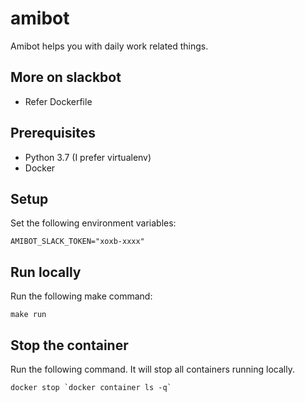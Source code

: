 # amibot
Amibot helps you with daily work related things.

## More on slackbot
- Refer Dockerfile

## Prerequisites
- Python 3.7 (I prefer virtualenv)
- Docker

## Setup
Set the following environment variables:
```
AMIBOT_SLACK_TOKEN="xoxb-xxxx"
```

## Run locally
Run the following make command:
```
make run
```

## Stop the container
Run the following command. It will stop all containers running locally.
```
docker stop `docker container ls -q`
```
